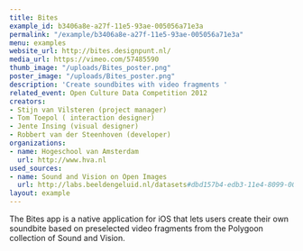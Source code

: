 ```yaml
---
title: Bites
example_id: b3406a8e-a27f-11e5-93ae-005056a71e3a
permalink: "/example/b3406a8e-a27f-11e5-93ae-005056a71e3a"
menu: examples
website_url: http://bites.designpunt.nl/
media_url: https://vimeo.com/57485590
thumb_image: "/uploads/Bites_poster.png"
poster_image: "/uploads/Bites_poster.png"
description: 'Create soundbites with video fragments '
related_event: Open Culture Data Competition 2012
creators:
- Stijn van Vilsteren (project manager)
- Tom Toepol ( interaction designer)
- Jente Insing (visual designer)
- Robbert van der Steenhoven (developer)
organizations:
- name: Hogeschool van Amsterdam
  url: http://www.hva.nl
used_sources:
- name: Sound and Vision on Open Images
  url: http://labs.beeldengeluid.nl/datasets#dbd157b4-edb3-11e4-8099-005056a71e3a
layout: example
---
```


The Bites app is a native application for iOS that lets users create their own soundbite based on preselected video fragments from the Polygoon collection of Sound and Vision.
